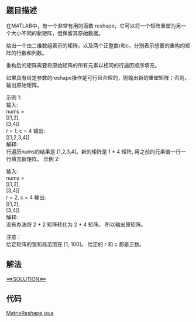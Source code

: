 ## 题目描述

在MATLAB中，有一个非常有用的函数 reshape，它可以将一个矩阵重塑为另一个大小不同的新矩阵，但保留其原始数据。

给出一个由二维数组表示的矩阵，以及两个正整数r和c，分别表示想要的重构的矩阵的行数和列数。

重构后的矩阵需要将原始矩阵的所有元素以相同的行遍历顺序填充。

如果具有给定参数的reshape操作是可行且合理的，则输出新的重塑矩阵；否则，输出原始矩阵。

示例 1:
<br>输入:
<br>nums =
<br>[[1,2],
<br>[3,4]]
<br>r = 1, c = 4 输出:
<br>[[1,2,3,4]]
<br>解释:
<br>行遍历nums的结果是 [1,2,3,4]。新的矩阵是 1 * 4 矩阵, 用之前的元素值一行一行填充新矩阵。 示例 2:

输入:
<br>nums =
<br>[[1,2],
<br>[3,4]]
<br>r = 2, c = 4 输出:
<br>[[1,2],
<br>[3,4]]
<br>解释:
<br>没有办法将 2 * 2 矩阵转化为 2 * 4 矩阵。 所以输出原矩阵。

注意：
<br>给定矩阵的宽和高范围在 [1, 100]。 给定的 r 和 c 都是正数。

## 解法

[==>SOLUTION<==](https://leetcode-cn.com/problems/reshape-the-matrix/solution/zhong-su-ju-zhen-by-leetcode-solution-gt0g/)

## 代码

[MatrixReshape.java](https://github.com/Marshal7cc/LeetCode-Java/blob/master/src/array/MatrixReshape.java)

